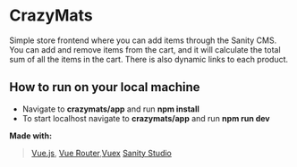 # CrazyMats
Simple store frontend where you can add items through the Sanity CMS. You can add and remove items from the cart, and it will calculate the total sum of all the items in the cart. There is also dynamic links to each product.


## How to run on your local machine
- Navigate to **crazymats/app** and run **npm install**
- To start localhost navigate to **crazymats/app** and run **npm run dev**

**Made with:**
> 
> [Vue.js](https://vuejs.org/), [Vue Router](https://router.vuejs.org/),[Vuex](https://vuex.vuejs.org/) [Sanity Studio](https://www.sanity.io/)
>
